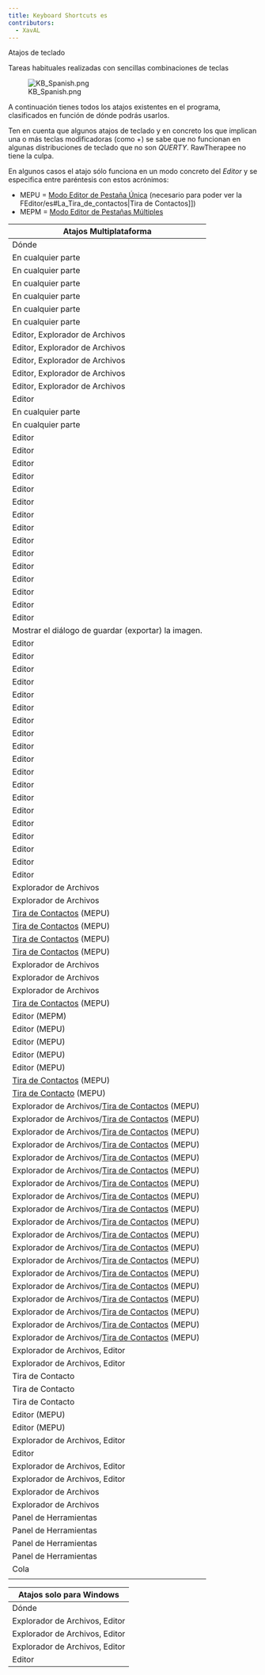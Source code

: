 ```yaml
---
title: Keyboard Shortcuts es
contributors:
  - XavAL
---
```


<div class="pagetitle">

Atajos de teclado

</div>
<div class="headline">

Tareas habituales realizadas con sencillas combinaciones de teclas

</div>

<figure>
<img src="/images/KB_Spanish.png" title="KB_Spanish.png" />
<figcaption>KB_Spanish.png</figcaption>
</figure>

A continuación tienes todos los atajos existentes en el programa,
clasificados en función de dónde podrás usarlos.

Ten en cuenta que algunos atajos de teclado y en concreto los que
implican una o más teclas modificadoras (como +) se sabe que no
funcionan en algunas distribuciones de teclado que no son *QUERTY*.
RawTherapee no tiene la culpa.

En algunos casos el atajo sólo funciona en un modo concreto del *Editor*
y se especifica entre paréntesis con estos acrónimos:

- MEPU = [Modo Editor de Pestaña
  Única](Editor/es#Modos_de_pestaña_del_Editor.md) (necesario
  para poder ver la FEditor/es#La_Tira_de_contactos\|Tira de
  Contactos\]\])
- MEPM = [Modo Editor de Pestañas
  Múltiples](Editor/es#Modos_de_pestaña_del_Editor.md)

  

<div class="grid-table-wrapper">

| Atajos Multiplataforma                                                                       |
|----------------------------------------------------------------------------------------------|
| Dónde                                                                                        |
| En cualquier parte                                                                           |
| En cualquier parte                                                                           |
| En cualquier parte                                                                           |
| En cualquier parte                                                                           |
| En cualquier parte                                                                           |
| En cualquier parte                                                                           |
| Editor, Explorador de Archivos                                                               |
| Editor, Explorador de Archivos                                                               |
| Editor, Explorador de Archivos                                                               |
| Editor, Explorador de Archivos                                                               |
| Editor, Explorador de Archivos                                                               |
| Editor                                                                                       |
| En cualquier parte                                                                           |
| En cualquier parte                                                                           |
| Editor                                                                                       |
| Editor                                                                                       |
| Editor                                                                                       |
| Editor                                                                                       |
| Editor                                                                                       |
| Editor                                                                                       |
| Editor                                                                                       |
| Editor                                                                                       |
| Editor                                                                                       |
| Editor                                                                                       |
| Editor                                                                                       |
| Editor                                                                                       |
| Editor                                                                                       |
| Editor                                                                                       |
| Editor                                                                                       |
| Mostrar el diálogo de guardar (exportar) la imagen.                                          |
| Editor                                                                                       |
| Editor                                                                                       |
| Editor                                                                                       |
| Editor                                                                                       |
| Editor                                                                                       |
| Editor                                                                                       |
| Editor                                                                                       |
| Editor                                                                                       |
| Editor                                                                                       |
| Editor                                                                                       |
| Editor                                                                                       |
| Editor                                                                                       |
| Editor                                                                                       |
| Editor                                                                                       |
| Editor                                                                                       |
| Editor                                                                                       |
| Editor                                                                                       |
| Editor                                                                                       |
| Editor                                                                                       |
| Explorador de Archivos                                                                       |
| Explorador de Archivos                                                                       |
| [Tira de Contactos](Editor/es#La_Tira_de_Contactos.md) (MEPU)                        |
| [Tira de Contactos](Editor/es#La_Tira_de_Contactos.md) (MEPU)                        |
| [Tira de Contactos](Editor/es#La_Tira_de_Contactos.md) (MEPU)                        |
| [Tira de Contactos](Editor/es#La_Tira_de_Contactos.md) (MEPU)                        |
| Explorador de Archivos                                                                       |
| Explorador de Archivos                                                                       |
| Explorador de Archivos                                                                       |
| [Tira de Contactos](Editor/es#La_Tira_de_Contactos.md) (MEPU)                        |
| Editor (MEPM)                                                                                |
| Editor (MEPU)                                                                                |
| Editor (MEPU)                                                                                |
| Editor (MEPU)                                                                                |
| Editor (MEPU)                                                                                |
| [Tira de Contactos](Editor/es#La_Tira_de_Contactos.md) (MEPU)                        |
| [Tira de Contacto](Editor/es#La_Tira_de_Contacto.md) (MEPU)                          |
| Explorador de Archivos/[Tira de Contactos](Editor/es#La_Tira_de_Contactos.md) (MEPU) |
| Explorador de Archivos/[Tira de Contactos](Editor/es#La_Tira_de_Contactos.md) (MEPU) |
| Explorador de Archivos/[Tira de Contactos](Editor/es#La_Tira_de_Contactos.md) (MEPU) |
| Explorador de Archivos/[Tira de Contactos](Editor/es#La_Tira_de_Contactos.md) (MEPU) |
| Explorador de Archivos/[Tira de Contactos](Editor/es#La_Tira_de_Contactos.md) (MEPU) |
| Explorador de Archivos/[Tira de Contactos](Editor/es#La_Tira_de_Contactos.md) (MEPU) |
| Explorador de Archivos/[Tira de Contactos](Editor/es#La_Tira_de_Contactos.md) (MEPU) |
| Explorador de Archivos/[Tira de Contactos](Editor/es#La_Tira_de_Contactos.md) (MEPU) |
| Explorador de Archivos/[Tira de Contactos](Editor/es#La_Tira_de_Contactos.md) (MEPU) |
| Explorador de Archivos/[Tira de Contactos](Editor/es#La_Tira_de_Contactos.md) (MEPU) |
| Explorador de Archivos/[Tira de Contactos](Editor/es#La_Tira_de_Contactos.md) (MEPU) |
| Explorador de Archivos/[Tira de Contactos](Editor/es#La_Tira_de_Contactos.md) (MEPU) |
| Explorador de Archivos/[Tira de Contactos](Editor/es#La_Tira_de_Contactos.md) (MEPU) |
| Explorador de Archivos/[Tira de Contactos](Editor/es#La_Tira_de_Contactos.md) (MEPU) |
| Explorador de Archivos/[Tira de Contactos](Editor/es#La_Tira_de_Contactos.md) (MEPU) |
| Explorador de Archivos/[Tira de Contactos](Editor/es#La_Tira_de_Contactos.md) (MEPU) |
| Explorador de Archivos/[Tira de Contactos](Editor/es#La_Tira_de_Contactos.md) (MEPU) |
| Explorador de Archivos/[Tira de Contactos](Editor/es#La_Tira_de_Contactos.md) (MEPU) |
| Explorador de Archivos/[Tira de Contactos](Editor/es#La_Tira_de_Contactos.md) (MEPU) |
| Explorador de Archivos, Editor                                                               |
| Explorador de Archivos, Editor                                                               |
| Tira de Contacto                                                                             |
| Tira de Contacto                                                                             |
| Tira de Contacto                                                                             |
| Editor (MEPU)                                                                                |
| Editor (MEPU)                                                                                |
| Explorador de Archivos, Editor                                                               |
| Editor                                                                                       |
| Explorador de Archivos, Editor                                                               |
| Explorador de Archivos, Editor                                                               |
| Explorador de Archivos                                                                       |
| Explorador de Archivos                                                                       |
| Panel de Herramientas                                                                        |
| Panel de Herramientas                                                                        |
| Panel de Herramientas                                                                        |
| Panel de Herramientas                                                                        |
| Cola                                                                                         |
|                                                                                              |

</div>
<div class="grid-table-wrapper">

| Atajos solo para Windows       |
|--------------------------------|
| Dónde                          |
| Explorador de Archivos, Editor |
| Explorador de Archivos, Editor |
| Explorador de Archivos, Editor |
| Editor                         |

</div>
